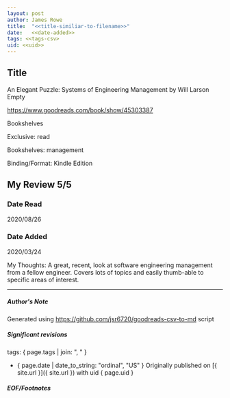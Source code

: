 ```yaml
---
layout: post
author: James Rowe
title:  "<<title-similiar-to-filename>>"
date:   <<date-added>>
tags: <<tags-csv>
uid: <<uid>>
---
```


<!-- highly dependent on how you personally use jekyll templates, and how you want this to show up -->

## Title

An Elegant Puzzle: Systems of Engineering Management by Will Larson
Empty 

https://www.goodreads.com/book/show/45303387

Bookshelves

Exclusive: read

Bookshelves: management

Binding/Format: Kindle Edition

## My Review 5/5

### Date Read
2020/08/26

### Date Added
2020/03/24

My Thoughts: A great, recent, look at software engineering management from a fellow engineer. Covers lots of topics and easily thumb-able to specific areas of interest.

---

##### Author's Note

Generated using https://github.com/jsr6720/goodreads-csv-to-md script

##### Significant revisions

tags: { page.tags | join: ", " } <!-- todo move this somewhere -->

- { page.date | date_to_string: "ordinal", "US" } Originally published on [{ site.url }]({ site.url }) with uid { page.uid }

##### EOF/Footnotes
